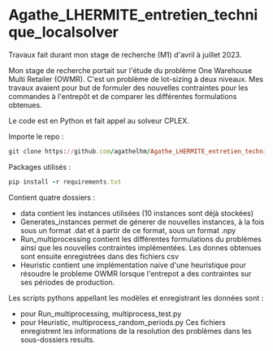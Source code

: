 # Agathe_LHERMITE_entretien_technique_localsolver
Travaux fait durant mon stage de recherche (M1) d'avril à juillet 2023.

Mon stage de recherche portait sur l'étude du problème One Warehouse Multi Retailer (OWMR). C'est un problème de lot-sizing à deux niveaux. Mes travaux avaient pour but de formuler des nouvelles contraintes pour les commandes à l'entrepôt et de comparer les différentes formulations obtenues.

Le code est en Python et fait appel au solveur CPLEX.

Importe le repo : 
```ruby
git clone https://github.com/agathelhm/Agathe_LHERMITE_entretien_technique_localsolver.git
```

Packages utilisés : 
```ruby
pip install -r requirements.txt
```

Contient quatre dossiers :
- data contient les instances utilisées (10 instances sont déjà stockées)
- Generates_instances permet de génerer de nouvelles instances, à la fois sous un format .dat et à partir de ce format, sous un format .npy
- Run_multiprocessing contient les différentes formulations du problèmes ainsi que les nouvelles contraintes implémentées. Les donnes obtenues sont ensuite enregistrées dans des fichiers csv
- Heuristic contient une implémentation naive d'une heuristique pour résoudre le probleme OWMR lorsque l'entrepot a des contraintes sur ses périodes de production.

Les scripts pythons appellant les modèles et enregistrant les données sont :
- pour Run_multiprocessing, multiprocess_test.py
- pour Heuristic, multiprocess_random_periods.py
 Ces fichiers enregistrent les informations de la resolution des problèmes dans les sous-dossiers results.
  
  
